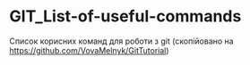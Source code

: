 # GIT_List-of-useful-commands
Список корисних команд для роботи з git (скопійовано на https://github.com/VovaMelnyk/GitTutorial)
